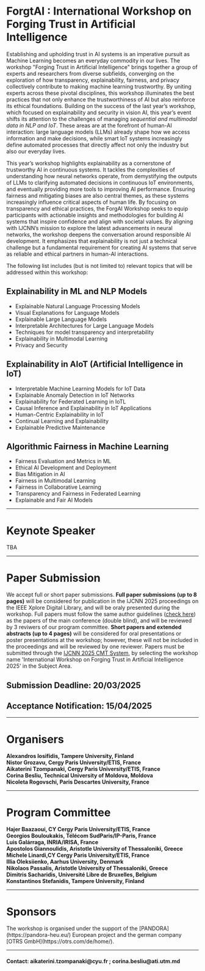 <h1>	ForgtAI : International Workshop on Forging Trust in Artificial Intelligence </h1>
 
Establishing and upholding trust in AI systems is an imperative pursuit as Machine Learning becomes an everyday commodity in our lives. The workshop "Forging Trust in Artificial Intelligence" brings together a group of experts and researchers from diverse subfields, converging on the exploration of how transparency, explainability, fairness, and privacy collectively contribute to making machine learning trustworthy. By uniting experts across these pivotal disciplines, this workshop illuminates the best practices that not only enhance the trustworthiness of AI but also reinforce its ethical foundations. Building on the success of the last year’s workshop, which focused on explainability and security in vision AI, this year’s event shifts its attention to the challenges of managing _sequential and multimodal data in NLP and IoT_. These areas are at the forefront of human-AI interaction: large language models (LLMs) already shape how we access information and make decisions,  while smart IoT systems increasingly define automated processes that directly affect not only the industry but also our everyday lives.

This year’s workshop highlights explainability as a cornerstone of trustworthy AI in continuous systems. It tackles the complexities of understanding how neural networks operate, from demystifying the outputs of LLMs to clarifying automated decisions in continuous IoT environments, and eventually providing more tools to improving AI performance.  Ensuring fairness and mitigating biases are also central themes, as these systems increasingly influence critical aspects of human life. By focusing on transparency and ethical practices, the ForgAI Workshop seeks to equip participants with actionable insights and methodologies for building AI systems that inspire confidence and align with societal values.
By aligning with IJCNN’s mission to explore the latest advancements in neural networks, the workshop deepens the conversation around responsible AI development. It emphasizes that explainability is not just a technical challenge but a fundamental requirement for creating AI systems that serve as reliable and ethical partners in human-AI interactions.


The following list includes (but is not limited to) relevant topics that will be addressed within this workshop:  

<h2> Explainability in ML and NLP Models </h2>
 <ul>
              <li>Explainable Natural Language Processing Models</li>
              <li>Visual Explanations for Language Models</li>
              <li>Explainable Large Language Models</li>               
              <li>Interpretable Architectures for Large Language Models</li>
              <li>Techniques for model transparency and interpretability</li>
              <li>Explainability in Multimodal Learning</li>
              <li>Privacy and Security</li>
  </ul> 

<h2> Explainability in AIoT (Artificial Intelligence in IoT)</h2>
 <ul>
              <li>Interpretable Machine Learning Models for IoT Data</li>
              <li>Explainable Anomaly Detection in IoT Networks</li>
              <li>Explainability for Federated Learning in IoTL</li>
              <li>Causal Inference and Explainability in IoT Applications</li>
              <li>Human-Centric Explainability in IoT</li>
              <li>Continual Learning and Explainability</li>
              <li>Explainable Predictive Maintenance</li>

  </ul> 

<h2> Algorithmic Fairness in Machine Learning</h2>
 <ul>
              <li>Fairness Evaluation and Metrics in ML</li>
              <li>Ethical AI Development and Deployment</li>
              <li>Bias Mitigation in AI</li>
              <li>Fairness in Multimodal Learning</li>
              <li>Fairness in Collaborative Learning</li>
              <li>Transparency and Fairness in Federated Learning</li>
              <li>Explainable and Fair AI Models</li>

  </ul> 



<hr>

<h1> Keynote Speaker</h1>
TBA




<hr>

<h1> Paper Submission</h1>

We accept full or short paper submissions. **Full paper submissions (up to 8 pages)** will be considered for publication in the IJCNN 2025 proceedings on the IEEE Xplore Digital Library, and will be oraly presented during the workshop. Full papers must follow the same author guidelines ([check here](https://2025.ijcnn.org/authors/initial-author-instructions)) as the papers of the main conference (double blind), and will be reviewed by 3 reviwers of our program committee. **Short papers and extended abstracts (up to 4 pages)** will be considered for oral presentations or poster presentations at the workshop; however, these will not be included in the proceedings and will be reviewed by one reviewer. Papers must be submitted through the [IJCNN 2025 CMT System](https://cmt3.research.microsoft.com/IJCNN2025/Track/3/Submission/Create), by selecting the workshop name 'International Workshop on Forging Trust in Artificial Intelligence 2025' in the Subject Area.  
## Submission Deadline: 20/03/2025
## Acceptance Notification: 15/04/2025

<hr>

<h1> Organisers</h1>

**Alexandros Iosifidis, Tampere University, Finland**<br>
**Nistor Grozavu, Cergy Paris University/ETIS, France**<br>
**Aikaterini Tzompanaki, Cergy Paris University/ETIS, France**<br>
**Corina Besliu, Technical University of Moldova, Moldova** <br>
**Nicoleta Rogovschi,  Paris Descartes University, France**<br>

<hr>

<h1> Program Committee</h1>

**Hajer Baazaoui, CY Cergy Paris University/ETIS, France**<br>
**Georgios Bouloukakis, Télécom SudParis/IP-Paris, France**<br>
**Luis Galárraga, INRIA/IRISA, France**<br>
**Apostolos Giannoulidis, Aristotle University of Thessaloniki, Greece**<br>
**Michele Linardi,CY Cergy Paris University/ETIS, France**<br> 
**Illia Oleksiienko, Aarhus University, Denmark**<br>
**Nikolaos Passalis, Aristotle University of Thessaloniki, Greece**<br>
**Dimitris Sacharidis, Université Libre de Bruxelles, Belgium**<br>
**Konstantinos Stefanidis, Tampere University, Finland**<br>

<hr>

<h1> Sponsors</h1>
The workshop is organised under the support of the [PANDORA](https://pandora-heu.eu/) European project and the german company [OTRS GmbH](https://otrs.com/de/home/).

<hr>

<h4> Contact: aikaterini.tzompanaki@cyu.fr ; corina.besliu@ati.utm.md </h4>
